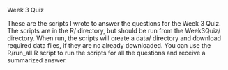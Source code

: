 Week 3 Quiz

These are the scripts I wrote to answer the questions for the Week 3 Quiz.
The scripts are in the R/ directory, but should be run from the 
Week3Quiz/ directory. When run, the scripts will create a data/ 
directory and download required data files, if they are no already 
downloaded. You can use the R/run_all.R script to run the scripts for 
all the questions and receive a summarized answer.
